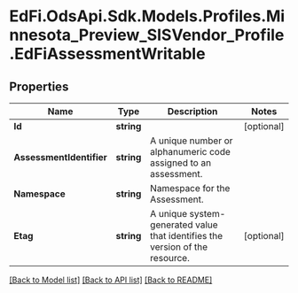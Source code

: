 # EdFi.OdsApi.Sdk.Models.Profiles.Minnesota_Preview_SISVendor_Profile.EdFiAssessmentWritable

## Properties

Name | Type | Description | Notes
------------ | ------------- | ------------- | -------------
**Id** | **string** |  | [optional] 
**AssessmentIdentifier** | **string** | A unique number or alphanumeric code assigned to an assessment. | 
**Namespace** | **string** | Namespace for the Assessment. | 
**Etag** | **string** | A unique system-generated value that identifies the version of the resource. | [optional] 

[[Back to Model list]](../README.md#documentation-for-models) [[Back to API list]](../README.md#documentation-for-api-endpoints) [[Back to README]](../README.md)


